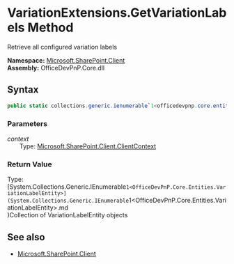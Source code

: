 # VariationExtensions.GetVariationLabels Method  
Retrieve all configured variation labels  

**Namespace:** [Microsoft.SharePoint.Client](Microsoft.SharePoint.Client.md)  
**Assembly:** OfficeDevPnP.Core.dll  
## Syntax
```C#
public static collections.generic.ienumerable`1<officedevpnp.core.entities.variationlabelentity> GetVariationLabels(ClientContext context)
```
### Parameters
*context*  
&emsp;&emsp;Type: [Microsoft.SharePoint.Client.ClientContext](Microsoft.SharePoint.Client.ClientContext.md) 
&emsp;&emsp;  
  
### Return Value
Type: [System.Collections.Generic.IEnumerable`1<OfficeDevPnP.Core.Entities.VariationLabelEntity>](System.Collections.Generic.IEnumerable`1<OfficeDevPnP.Core.Entities.VariationLabelEntity>.md  
)Collection of VariationLabelEntity objects

## See also
- [Microsoft.SharePoint.Client](Microsoft.SharePoint.Client.md)
